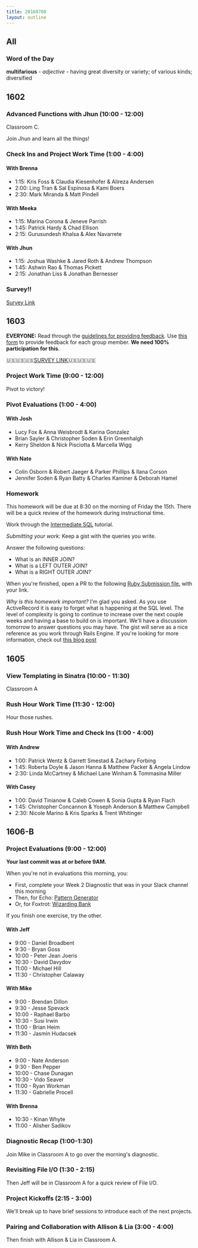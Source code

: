 ```yaml
---
title: 20160708
layout: outline
---
```


## All

### Word of the Day

**multifarious** - _adjective_ - having great diversity or variety; of various
kinds; diversified


## 1602

### Advanced Functions with Jhun (10:00 - 12:00)

Classroom C.

Join Jhun and learn all the things!

### Check Ins and Project Work Time (1:00 - 4:00)

#### With Brenna

- 1:15: Kris Foss & Claudia Kiesenhofer & Alireza Andersen
- 2:00: Ling Tran & Sal Espinosa & Kami Boers
- 2:30: Mark Miranda & Matt Pindell

#### With Meeka

- 1:15: Marina Corona & Jeneve Parrish
- 1:45: Patrick Hardy & Chad Ellison
- 2:15: Gurusundesh Khalsa & Alex Navarrete

#### With Jhun

- 1:15: Joshua Washke & Jared Roth & Andrew Thompson
- 1:45: Ashwin Rao & Thomas Pickett
- 2:15: Jonathan Liss & Jonathan Bernesser

### Survey!!

[Survey Link](http://goo.gl/forms/ApHCIplWM3V0Knd03)

## 1603

**EVERYONE:** Read through the [guidelines for providing feedback](https://github.com/turingschool/lesson_plans/blob/master/ruby_03-professional_rails_applications/the-pivot-week-2-retro.md). Use [this form](https://docs.google.com/forms/d/17Xco7tVNZTSXfSb-LlT5DC_S_8SQfm0fdElVioZkcS8/viewform) to provide feedback for each group member. **We need 100% participation for this**.

🇺🇸🇺🇸🇺🇸[SURVEY LINK](http://goo.gl/forms/E3UISNXGaxiccPCI2)🇺🇸🇺🇸🇺🇸

### Project Work Time (9:00 - 12:00)

Pivot to victory!

### Pivot Evaluations (1:00 - 4:00)

#### With Josh

- Lucy Fox & Anna Weisbrodt & Karina Gonzalez
- Brian Sayler & Christopher Soden & Erin Greenhalgh
- Kerry Sheldon & Nick Pisciotta & Marcella Wigg

#### With Nate

- Colin Osborn & Robert Jaeger & Parker Phillips & Ilana Corson
- Jennifer Soden & Ryan Batty & Charles Kaminer & Deborah Hamel

### Homework

This homework will be due at 8:30 on the morning of Friday the 15th. There will be a quick review of the homework during instructional time.

Work through the [Intermediate SQL](https://github.com/turingschool/lesson_plans/blob/master/ruby_03-professional_rails_applications/intermediate_sql.md) tutorial.

*Submitting your work:* Keep a gist with the queries you write.

Answer the following questions:

* What is an INNER JOIN?
* What is a LEFT OUTER JOIN?
* What is a RIGHT OUTER JOIN?`

When you're finished, open a PR to the following [Ruby Submission file.](https://github.com/turingschool/ruby-submissions/blob/master/1603/intermediate_sql.md) with your link.

*Why is this homework important?* I'm glad you asked. As you use ActiveRecord it is easy to forget what is happening at the SQL level. The level of complexity is going to continue to increase over the next couple weeks and having a base to build on is important. We'll have a discussion tomorrow to answer questions you may have. The gist will serve as a nice reference as you work through Rails Engine. If you're looking for more information, check out [this blog post](http://blog.codinghorror.com/a-visual-explanation-of-sql-joins/)


## 1605

### View Templating in Sinatra (10:00 - 11:30)

Classroom A

### Rush Hour Work Time (11:30 - 12:00)

Hour those rushes.

### Rush Hour Work Time and Check Ins (1:00 - 4:00)

#### With Andrew

* 1:00: Patrick Wentz & Garrett Smestad & Zachary Forbing
* 1:45: Roberta Doyle & Jason Hanna & Matthew Packer & Angela Lindow
* 2:30: Linda McCartney & Michael Lane Winham & Tommasina Miller


#### With Casey

* 1:00: David Tinianow & Caleb Cowen & Sonia Gupta & Ryan Flach
* 1:45: Christopher Concannon & Yoseph Anderson & Matthew Campbell
* 2:30: Nicole Marino & Kris Sparks & Trent Whitinger


## 1606-B

### Project Evaluations (9:00 - 12:00)

**Your last commit was at or before 9AM.**

When you're not in evaluations this morning, you:

* First, complete your Week 2 Diagnostic that was in your Slack channel this morning
* Then, for Echo: [Pattern Generator](https://github.com/turingschool/challenges/blob/master/pattern_generator.markdown)
* Or, for Foxtrot: [Wizarding Bank](https://github.com/turingschool/challenges/blob/master/wizarding_bank.markdown)

If you finish one exercise, try the other.

#### With Jeff

* 9:00 - Daniel Broadbent
* 9:30 - Bryan Goss
* 10:00 - Peter Jean Joeris
* 10:30 - David Davydov
* 11:00 - Michael Hill
* 11:30 - Christopher Calaway

#### With Mike

* 9:00 - Brendan Dillon
* 9:30 - Jesse Spevack
* 10:00 - Raphael Barbo
* 10:30 - Susi Irwin
* 11:00 - Brian Heim
* 11:30 - Jasmin Hudacsek

#### With Beth

* 9:00 - Nate Anderson
* 9:30 - Ben Pepper
* 10:00 - Chase Dunagan
* 10:30 - Vido Seaver
* 11:00 - Ryan Workman
* 11:30 - Gabrielle Procell

#### With Brenna

* 10:30 - Kinan Whyte
* 11:00 - Alisher Sadikov

### Diagnostic Recap (1:00-1:30)

Join Mike in Classroom A to go over the morning's diagnostic.

### Revisiting File I/O (1:30 - 2:15)

Then Jeff will be in Classroom A for a quick review of File I/O.

### Project Kickoffs (2:15 - 3:00)

We'll break up to have brief sessions to introduce each of the next projects.

### Pairing and Collaboration with Allison & Lia (3:00 - 4:00)

Then finish with Allison & Lia in Classroom A.
